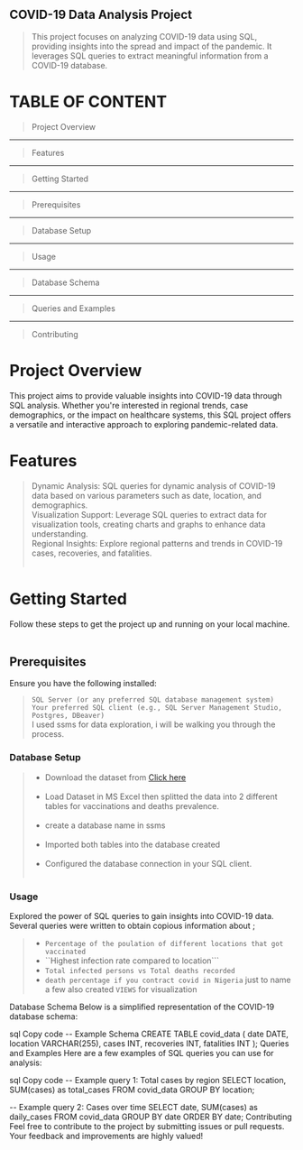## COVID-19 Data Analysis Project
>This project focuses on analyzing COVID-19 data using SQL, providing insights into the spread and impact of the pandemic. It leverages SQL queries to extract meaningful information from a COVID-19 database.

# TABLE OF CONTENT<br>
> Project Overview
---
> Features
---
> Getting Started
---
> Prerequisites
---
> Database Setup
---
> Usage
---
> Database Schema
---
> Queries and Examples
---
> Contributing

# Project Overview <br>
This project aims to provide valuable insights into COVID-19 data through SQL analysis. Whether you're interested in regional trends, case demographics, or the impact on healthcare systems, this SQL project offers a versatile and interactive approach to exploring pandemic-related data.

# Features <br>
> Dynamic Analysis: SQL queries for dynamic analysis of COVID-19 data based on various parameters such as date, location, and demographics.<br>
> Visualization Support: Leverage SQL queries to extract data for visualization tools, creating charts and graphs to enhance data understanding.<br>
> Regional Insights: Explore regional patterns and trends in COVID-19 cases, recoveries, and fatalities.<br><br>
# Getting Started
Follow these steps to get the project up and running on your local machine.<br><br>
## Prerequisites <br>
Ensure you have the following installed:

> ```SQL Server (or any preferred SQL database management system) ```<br>
> ```Your preferred SQL client (e.g., SQL Server Management Studio, Postgres, DBeaver) ```<br>
> I used ssms for data exploration, i will be walking you through the process. <br>
### Database Setup
>* Download the dataset from [Click here](https://ourworldindata.org/covid-deaths) <br><br>
>* Load Dataset in MS Excel then splitted the data into 2 different tables for vaccinations and deaths prevalence.<br><br>
>* create a database name in ssms <br><br>
>* Imported both tables into the database created <br><br>
>* Configured the database connection in your SQL client.<br><br>
### Usage
Explored the power of SQL queries to gain insights into COVID-19 data. Several queries were written to obtain copious information about ; <br>
>* ```Percentage of the poulation of different locations that got vaccinated```<br>
>* ``Highest infection rate compared to location```<br>
>* ```Total infected persons vs Total deaths recorded```
>* ```death percentage if you contract covid in Nigeria``` just to name a few also created ```VIEWS``` for visualization

Database Schema
Below is a simplified representation of the COVID-19 database schema:

sql
Copy code
-- Example Schema
CREATE TABLE covid_data (
    date DATE,
    location VARCHAR(255),
    cases INT,
    recoveries INT,
    fatalities INT
);
Queries and Examples
Here are a few examples of SQL queries you can use for analysis:

sql
Copy code
-- Example query 1: Total cases by region
SELECT location, SUM(cases) as total_cases
FROM covid_data
GROUP BY location;

-- Example query 2: Cases over time
SELECT date, SUM(cases) as daily_cases
FROM covid_data
GROUP BY date
ORDER BY date;
Contributing
Feel free to contribute to the project by submitting issues or pull requests. Your feedback and improvements are highly valued!
